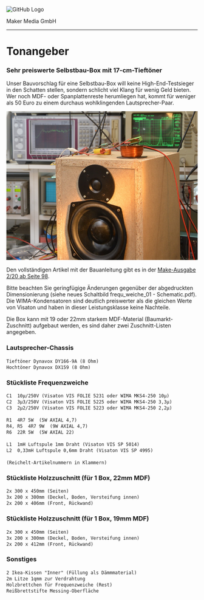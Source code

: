 ![GitHub Logo](http://www.heise.de/make/icons/make_logo.png)

Maker Media GmbH

***

# Tonangeber

### Sehr preiswerte Selbstbau-Box mit 17-cm-Tieftöner

Unser Bauvorschlag für eine Selbstbau-Box will keine High-End-Testsieger in den Schatten stellen, sondern schlicht viel Klang für wenig Geld bieten. Wer noch MDF- oder Spanplattenreste herumliegen hat, kommt für weniger als 50 Euro zu einem durchaus wohlklingenden Lautsprecher-Paar.


![Picture](https://github.com/MakeMagazinDE/Tonangeber/blob/master/aufm_gh.JPG) 

Den vollständigen Artikel mit der Bauanleitung gibt es in der [Make-Ausgabe 2/20 ab Seite 98](https://www.heise.de/select/make/2020/2).

Bitte beachten Sie geringfügige Änderungen gegenüber der abgedruckten Dimensionierung (siehe neues Schaltbild frequ_weiche_01 - Schematic.pdf). Die WIMA-Kondensatoren sind deutlich preiswerter als die gleichen Werte von Visaton und haben in dieser Leistungsklasse keine Nachteile. 

Die Box kann mit 19 oder 22mm starkem MDF-Material (Baumarkt-Zuschnitt) aufgebaut werden, es sind daher zwei Zuschnitt-Listen angegeben.

### Lautsprecher-Chassis

    Tieftöner Dynavox DY166-9A (8 Ohm)
    Hochtöner Dynavox DX159 (8 Ohm)

### Stückliste Frequenzweiche

    C1  10µ/250V (Visaton VIS FOLIE 5231 oder WIMA MKS4-250 10µ)
    C2  3µ3/250V (Visaton VIS FOLIE 5225 oder WIMA MKS4-250 3,3µ)
    C3  2µ2/250V (Visaton VIS FOLIE 5223 oder WIMA MKS4-250 2,2µ)

    R1  4R7 5W  (5W AXIAL 4,7)
    R4, R5  4R7 9W  (9W AXIAL 4,7)
    R6  22R 5W  (5W AXIAL 22)
    
    L1  1mH Luftspule 1mm Draht (Visaton VIS SP 5014)
    L2  0,33mH Luftspule 0,6mm Draht (Visaton VIS SP 4995)
    
    (Reichelt-Artikelnummern in Klammern)

### Stückliste Holzzuschnitt (für 1 Box, 22mm MDF)

    2x 300 x 450mm (Seiten)
    3x 200 x 300mm (Deckel, Boden, Versteifung innen)
    2x 200 x 406mm (Front, Rückwand)
    
### Stückliste Holzzuschnitt (für 1 Box, 19mm MDF)

    2x 300 x 450mm (Seiten)
    3x 200 x 300mm (Deckel, Boden, Versteifung innen)
    2x 200 x 412mm (Front, Rückwand)

### Sonstiges
    2 Ikea-Kissen "Inner" (Füllung als Dämmmaterial)
    2m Litze 1qmm zur Verdrahtung
    Holzbrettchen für Frequenzweiche (Rest)
    Reißbrettstifte Messing-Oberfläche
